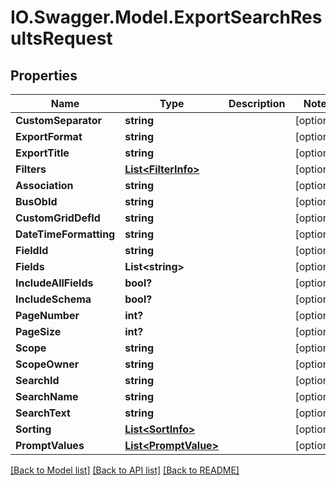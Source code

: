 # IO.Swagger.Model.ExportSearchResultsRequest
## Properties

Name | Type | Description | Notes
------------ | ------------- | ------------- | -------------
**CustomSeparator** | **string** |  | [optional] 
**ExportFormat** | **string** |  | [optional] 
**ExportTitle** | **string** |  | [optional] 
**Filters** | [**List&lt;FilterInfo&gt;**](FilterInfo.md) |  | [optional] 
**Association** | **string** |  | [optional] 
**BusObId** | **string** |  | [optional] 
**CustomGridDefId** | **string** |  | [optional] 
**DateTimeFormatting** | **string** |  | [optional] 
**FieldId** | **string** |  | [optional] 
**Fields** | **List&lt;string&gt;** |  | [optional] 
**IncludeAllFields** | **bool?** |  | [optional] 
**IncludeSchema** | **bool?** |  | [optional] 
**PageNumber** | **int?** |  | [optional] 
**PageSize** | **int?** |  | [optional] 
**Scope** | **string** |  | [optional] 
**ScopeOwner** | **string** |  | [optional] 
**SearchId** | **string** |  | [optional] 
**SearchName** | **string** |  | [optional] 
**SearchText** | **string** |  | [optional] 
**Sorting** | [**List&lt;SortInfo&gt;**](SortInfo.md) |  | [optional] 
**PromptValues** | [**List&lt;PromptValue&gt;**](PromptValue.md) |  | [optional] 

[[Back to Model list]](../README.md#documentation-for-models) [[Back to API list]](../README.md#documentation-for-api-endpoints) [[Back to README]](../README.md)

